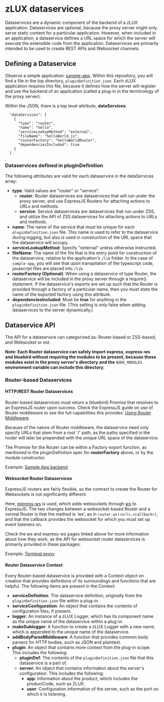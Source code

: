 # zLUX dataservices

Dataservices are a dynamic component of the backend of a zLUX application. Dataservices are optional, because the proxy server might only serve static content for a particular application. However, when included in an application, a dataservice defines a URL space for which the server will execute the extensible code from the application. Dataservices are primarily intended to be used to create REST APIs and Websocket channels.

## Defining a Dataservice

Observe a simple application: [sample-app](https://github.com/gizafoundation/sample-app). Within this repository, you will find a file in the top directory, `pluginDefinition.json`. Each zLUX application requires this file, because it defines how the server will register and use the backend of an application \(called a plug-in in the terminology of the proxy server\).

Within the JSON, there is a top level attribute, **dataServices**:

```text
  "dataServices": [
    {
      "type": "router",
      "name": "hello",
      "serviceLookupMethod": "external",
      "fileName": "helloWorld.js",
      "routerFactory": "helloWorldRouter",
      "dependenciesIncluded": true
    }
  ]
```

### Dataservices defined in pluginDefinition

The following attributes are valid for each dataservice in the dataServices array:

* **type**: Valid values are "router" or "service".
  * **router**: Router dataservices are dataservices that will run under the proxy server, and use ExpressJS Routers for attaching actions to URLs and methods.
  * **service**: Service dataservices are dataservices that run under ZSS, and utilize the API of ZSS dataservices for attaching actions to URLs and methods.
* **name**: The name of the service that must be unique for each `pluginDefinition.json` file. This name is used to refer to the dataservice during logging, but also is used in construction of the URL space that the dataservice will occupy.
* **serviceLookupMethod**: Specify "external" unless otherwise instructed.
* **fileName**: The name of the file that is the entry point for construction of the dataservice, relative to the application's `/lib` folder. In the case of `sample-app`, you will see that upon transpilation of the typescript code, javascript files are placed into `/lib`.
* **routerFactory \(Optional\)**: When using a dataservice of type Router, the dataservice will be included in the proxy server through a require\(\) statement. If the dataservice's exports are set up such that the Router is provided through a factory of a particular name, then you must state the name of the exported factory using this attribute.
* **dependenciesIncluded**: Must be **true** for anything in the `pluginDefinition.json` file. \(This setting is only false when adding dataservices to the server dynamically.\)

## Dataservice API

The API for a dataservice can categorized as: Router-based or ZSS-based, and Websocket or not.

**Note: Each Router dataservice can safely import express, express-ws and bluebird without requiring the modules to be present, because these modules exist in the proxy server's directory and the** `NODE_MODULES` **environment variable can include this directory.**

### Router-based Dataservices

#### HTTP/REST Router Dataservices

Router-based dataservices must return a \(bluebird\) Promise that resolves to an ExpressJS router upon success. Check the ExpressJS guide on use of Router middleware to see the full capabilities this provides: [Using Router Middleware](http://expressjs.com/en/guide/using-middleware.html#middleware.router).

Because of the nature of Router middleware, the dataservice need only specify URLs that stem from a root '/' path, as the paths specified in the router will later be prepended with the unique URL space of the dataservice.

The Promise for the Router can be within a Factory export function, as mentioned in the pluginDefinition spec for **routerFactory** above, or by the module constructor.

Example: [Sample App backend](https://github.com/gizafoundation/sample-app/blob/master/nodeServer/ts/helloWorld.ts)

#### Websocket Router Dataservices

ExpressJS routers are fairly flexible, so the contract to create the Router for Websockets is not significantly different.

Here, [express-ws](https://www.npmjs.com/package/express-ws) is used, which adds websockets through [ws](https://www.npmjs.com/package/ws) to ExpressJS. The two changes between a websocket-based Router and a normal Router is that the method is 'ws', as in `router.ws(<url>,<callback>)`, and that the callback provides the websocket for which you must set up event listeners on.

Check the ws and express-ws pages linked above for more information about how they work, as the API for websocket router dataservices is primarily provided in these packages.

Example: [Terminal proxy](https://github.com/gizafoundation/zlux-proxy-server/blob/master/plugins/terminal-proxy/lib/terminalProxy.js#L710)

#### Router Dataservice Context

Every Router-based dataservice is provided with a Context object on creation that provides definitions of its surroundings and functions that are helpful. The following items are present in the Context:

* **serviceDefinition**: The dataservice definition, originally from the `pluginDefinition.json` file within a plug-in.
* **serviceConfiguration**: An object that contains the contents of configuration files, if present. 
* **logger**: An instance of a zLUX Logger, which has its component name as the unique name of the dataservice within a plug-in.
* **makeSublogger**: A function to create a zLUX Logger with a new name, which is appended to the unique name of the dataservice.
* **addBodyParseMiddleware**: A function that provides common body parsers for HTTP bodies, such as JSON and plaintext.
* **plugin**: An object that contains more context from the plug-in scope. This includes the following:
  * **pluginDef**: The contents of the `pluginDefinition.json` file that this dataservice is a part of.
  * **server**: An object that contains information about the server's configuration. This includes the following:
    * **app**: Information about the product, which includes the productCode, such as ZLUX.
    * **user**: Configuration information of the server, such as the port on which it is listening.

